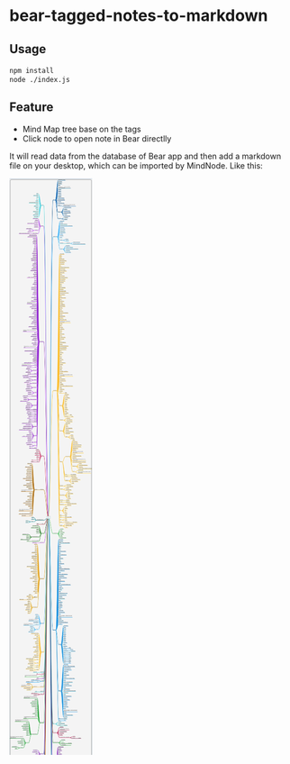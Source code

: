 # bear-tagged-notes-to-markdown

## Usage

```
npm install
node ./index.js
```

## Feature

* Mind Map tree base on the tags
* Click node to open note in Bear directlly

It will read data from the database of Bear app and then add a markdown file on your desktop, which can be imported by MindNode.
Like this:

![img](/img/screenshot.png)
